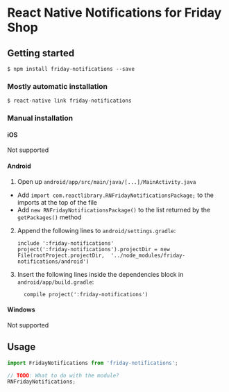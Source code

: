 # React Native Notifications for Friday Shop

## Getting started

`$ npm install friday-notifications --save`

### Mostly automatic installation

`$ react-native link friday-notifications`

### Manual installation

#### iOS

Not supported

#### Android

1. Open up `android/app/src/main/java/[...]/MainActivity.java`
  - Add `import com.reactlibrary.RNFridayNotificationsPackage;` to the imports at the top of the file
  - Add `new RNFridayNotificationsPackage()` to the list returned by the `getPackages()` method
2. Append the following lines to `android/settings.gradle`:
    ```
    include ':friday-notifications'
    project(':friday-notifications').projectDir = new File(rootProject.projectDir, 	'../node_modules/friday-notifications/android')
    ```
3. Insert the following lines inside the dependencies block in `android/app/build.gradle`:
    ```
      compile project(':friday-notifications')
    ```

#### Windows

Not supported

## Usage
```javascript
import FridayNotifications from 'friday-notifications';

// TODO: What to do with the module?
RNFridayNotifications;
```
